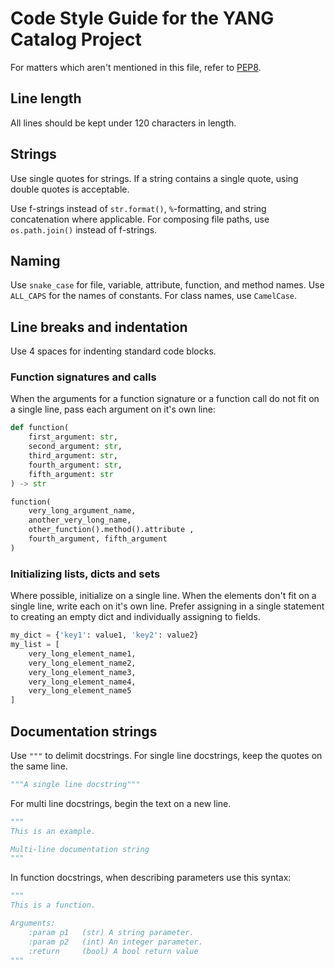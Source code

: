 # Code Style Guide for the YANG Catalog Project

For matters which aren't mentioned in this file, refer to [PEP8](https://peps.python.org/pep-0008/).

## Line length

All lines should be kept under 120 characters in length.

## Strings
Use single quotes for strings. If a string contains a single quote, using double quotes is acceptable.

Use f-strings instead of `str.format()`, `%`-formatting, and string concatenation where applicable. For composing file paths, use `os.path.join()` instead of f-strings.

## Naming

Use `snake_case` for file, variable, attribute, function, and method names. Use `ALL_CAPS` for the names of constants. For class names, use `CamelCase`.

## Line breaks and indentation

Use 4 spaces for indenting standard code blocks.

### Function signatures and calls

When the arguments for a function signature or a function call do not fit on a single line, pass each argument on it's own line:

```python
def function(
    first_argument: str,
    second_argument: str,
    third_argument: str,
    fourth_argument: str,
    fifth_argument: str
) -> str

function(
    very_long_argument_name,
    another_very_long_name,
    other_function().method().attribute ,
    fourth_argument, fifth_argument
)
```

### Initializing lists, dicts and sets

Where possible, initialize on a single line. When the elements don't fit on a single line, write each on it's own line. Prefer assigning in a single statement to creating an empty dict and individually assigning to fields.

```python
my_dict = {'key1': value1, 'key2': value2}
my_list = [
    very_long_element_name1,
    very_long_element_name2,
    very_long_element_name3,
    very_long_element_name4,
    very_long_element_name5
]
```

## Documentation strings

Use `"""` to delimit docstrings. For single line docstrings, keep the quotes on the same line.

```python
"""A single line docstring"""
```

For multi line docstrings, begin the text on a new line.

```python
"""
This is an example.

Multi-line documentation string
"""
```

In function docstrings, when describing parameters use this syntax:
```python
"""
This is a function.

Arguments:
    :param p1   (str) A string parameter.
    :param p2   (int) An integer parameter.
    :return     (bool) A bool return value
"""
```